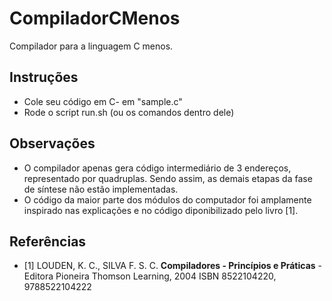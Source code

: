 # CompiladorCMenos
Compilador para a linguagem C menos.


## Instruções
- Cole seu código em C- em "sample.c"
- Rode o script run.sh (ou os comandos dentro dele)

## Observações
- O compilador apenas gera código intermediário de 3 endereços, representado por quadruplas. Sendo assim, as demais etapas da fase de síntese não estão implementadas.
- O código da maior parte dos módulos do computador foi amplamente inspirado nas explicações e no código diponibilizado pelo livro [1].

## Referências
- [1] LOUDEN, K. C., SILVA F. S. C. __Compiladores - Princípios e Práticas__ - Editora Pioneira Thomson Learning, 2004
ISBN 8522104220, 9788522104222


